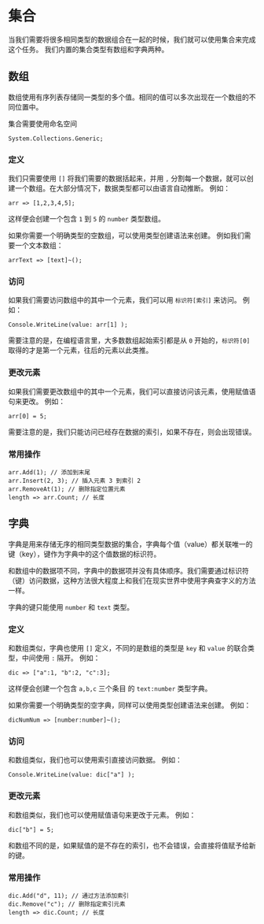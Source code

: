 # 集合
当我们需要将很多相同类型的数据组合在一起的时候，我们就可以使用集合来完成这个任务。
我们内置的集合类型有数组和字典两种。
## 数组
数组使用有序列表存储同一类型的多个值。相同的值可以多次出现在一个数组的不同位置中。

集合需要使用命名空间 
        
    System.Collections.Generic;
    
### 定义
我们只需要使用 `[]` 将我们需要的数据括起来，并用 `,` 分割每一个数据，就可以创建一个数组。在大部分情况下，数据类型都可以由语言自动推断。
例如：

    arr => [1,2,3,4,5];

这样便会创建一个包含 `1` 到 `5` 的 `number` 类型数组。

如果你需要一个明确类型的空数组，可以使用类型创建语法来创建。
例如我们需要一个文本数组：

    arrText => [text]~();

### 访问
如果我们需要访问数组中的其中一个元素，我们可以用 `标识符[索引]` 来访问。
例如：

    Console.WriteLine(value: arr[1] );

需要注意的是，在编程语言里，大多数数组起始索引都是从 `0` 开始的，`标识符[0]` 取得的才是第一个元素，往后的元素以此类推。
### 更改元素
如果我们需要更改数组中的其中一个元素，我们可以直接访问该元素，使用赋值语句来更改。
例如：

    arr[0] = 5;
    
需要注意的是，我们只能访问已经存在数据的索引，如果不存在，则会出现错误。
### 常用操作
    
    arr.Add(1); // 添加到末尾
    arr.Insert(2, 3); // 插入元素 3 到索引 2
    arr.RemoveAt(1); // 删除指定位置元素
    length => arr.Count; // 长度

## 字典
字典是用来存储无序的相同类型数据的集合，字典每个值（value）都关联唯一的键（key），键作为字典中的这个值数据的标识符。

和数组中的数据项不同，字典中的数据项并没有具体顺序。我们需要通过标识符（键）访问数据，这种方法很大程度上和我们在现实世界中使用字典查字义的方法一样。

字典的键只能使用 `number` 和 `text` 类型。
### 定义
和数组类似，字典也使用 `[]` 定义，不同的是数组的类型是 `key` 和 `value` 的联合类型，中间使用 `:` 隔开。
例如：

    dic => ["a":1, "b":2, "c":3];

这样便会创建一个包含 `a,b,c` 三个条目 的 `text:number` 类型字典。

如果你需要一个明确类型的空字典，同样可以使用类型创建语法来创建。
例如：

    dicNumNum => [number:number]~();

### 访问
和数组类似，我们也可以使用索引直接访问数据。
例如：

    Console.WriteLine(value: dic["a"] );

### 更改元素
和数组类似，我们也可以使用赋值语句来更改于元素。
例如：

    dic["b"] = 5;
    
和数组不同的是，如果赋值的是不存在的索引，也不会错误，会直接将值赋予给新的键。
### 常用操作

    dic.Add("d", 11); // 通过方法添加索引
    dic.Remove("c"); // 删除指定索引元素
    length => dic.Count; // 长度